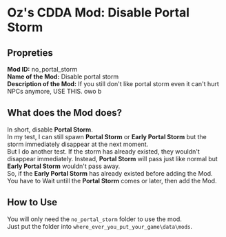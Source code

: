 # Oz's CDDA Mod: Disable Portal Storm

## Propreties

**Mod ID:** no_portal_storm  
**Name of the Mod:** Disable portal storm  
**Description of the Mod:** If you still don't like portal storm even it can't hurt NPCs anymore, USE THIS. owo b  

## What does the Mod does?

In short, disable **Portal Storm**.  
In my test, I can still spawn **Portal Storm** or **Early Portal Storm** but the storm immediately disappear at the next moment.  
But I do another test. If the storm has already existed, they wouldn't disappear immediately. Instead, **Portal Storm** will pass just like normal but **Early Portal Storm** wouldn't pass away.  
So, if the **Early Portal Storm** has already existed before adding the Mod. You have to Wait untill the **Portal Storm** comes or later, then add the Mod.

## How to Use

You will only need the `no_portal_storm` folder to use the mod.  
Just put the folder into `where_ever_you_put_your_game\data\mods`.
